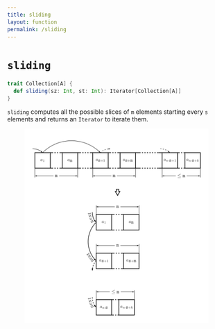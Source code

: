 ```yaml
---
title: sliding
layout: function
permalink: /sliding
---
```


# `sliding`

~~~ scala
trait Collection[A] {
  def sliding(sz: Int, st: Int): Iterator[Collection[A]]
}
~~~

`sliding` computes all the possible slices of `m` elements starting every `s` elements and returns an `Iterator` to iterate them.

<figure class="diagram">
  <img src="images/sliding.svg" alt="sliding function">
  <!-- <figcaption class="diagram-desc"></figcaption> -->
</figure>
